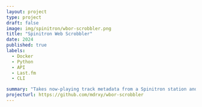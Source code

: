 ```yaml
---
layout: project
type: project
draft: false
image: img/spinitron/wbor-scrobbler.png
title: "Spinitron Web Scrobbler"
date: 2024
published: true
labels:
  - Docker
  - Python
  - API
  - Last.fm
  - CLI

summary: "Takes now-playing track metadata from a Spinitron station and scrobbles to a Last.fm profile."
projecturl: https://github.com/mdrxy/wbor-scrobbler
---
```

